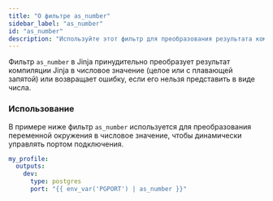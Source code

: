 ```yaml
---
title: "О фильтре as_number"
sidebar_label: "as_number"
id: "as_number"
description: "Используйте этот фильтр для преобразования результата компиляции Jinja в числовое значение."
---
```


Фильтр `as_number` в Jinja принудительно преобразует результат компиляции Jinja в числовое значение (целое или с плавающей запятой) или возвращает ошибку, если его нельзя представить в виде числа.

### Использование

В примере ниже фильтр `as_number` используется для преобразования переменной окружения в числовое значение, чтобы динамически управлять портом подключения.

<File name='profiles.yml'>

```yml
my_profile:
  outputs:
    dev:
      type: postgres
      port: "{{ env_var('PGPORT') | as_number }}"
```

</File>